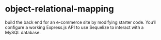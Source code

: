 # object-relational-mapping
build the back end for an e-commerce site by modifying starter code. You’ll configure a working Express.js API to use Sequelize to interact with a MySQL database.
